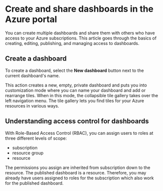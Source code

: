 # Create and share dashboards in the Azure portal
You can create multiple dashboards and share them with others who have access to your Azure subscriptions.  This article goes through the basics of creating, editing, publishing, and managing access to dashboards.

## Create a dashboard
To create a dashboard, select the **New dashboard** button next to the current dashboard's name.  

This action creates a new, empty, private dashboard and puts you into customization mode where you can name your dashboard and add or rearrange tiles.  When in this mode, the collapsible tile gallery takes over the left navigation menu.  The tile gallery lets you find tiles for your Azure resources in various ways.

## Understanding access control for dashboards	
With Role-Based Access Control (RBAC), you can assign users to roles at three different levels of scope:	
	
* subscription	
* resource group	
* resource	
	
The permissions you assign are inherited from subscription down to the resource. The published dashboard is a resource. Therefore, you may already have users assigned to roles for the subscription which also work for the published dashboard. 
